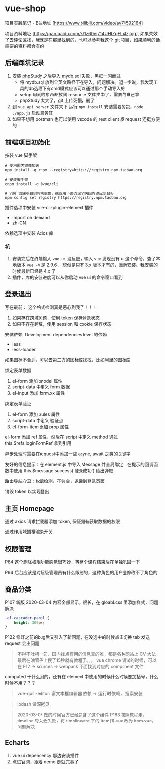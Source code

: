 # vue-shop

项目实践笔记 - B站地址 [https://www.bilibili.com/video/av74592164]

项目资料地址 [https://pan.baidu.com/s/1z60ej714UHIZqFL4lzjIpg], 如果失效了去评论区找，我就是在那里找到的，也可以参考我这个 git 项目，如果顺利的话需要的资料都会有的

## 后端踩坑记录

1. 安装 phpStudy 之后导入 mydb.sql 失败，黑框一闪而过
    * 将 mydb.sql 放到全英文路径下在导入，问题解决。退一步说，我发现工具的db选项下有cmd模式应该可以通过那个手动导入的
    * setup 用到的东西都放到 resource 文件夹中了，需要的自己拿
    * phpStudy 太大了，git 上传死慢，删了
1. 到 `vue_api_server` 文件夹下 运行 `npm install` 安装需要的包，`node ./app.js` 启动服务其
2. 如果不想用 postman 也可以使用 vscode 的 rest client 发 request 还挺方便的

## 前端项目初始化

按装 vue 脚手架

```
# 使用国内镜像加速
npm install -g cnpm --registry=https://registry.npm.taobao.org

# 安装脚手架
cnpm install -g @vue/cli

# vue 创建项目的时候很慢，据说用下面的这个换国内源应该会好
npm config set registry https://registry.npm.taobao.org
```

插件选项中安装 vue-cli-plugin-element 插件
* import on demand
* zh-CN

依赖选项中安装 Axios 库


### 坑

1. 安装完后在终端输入 `vue ui` 没反应，输入 `vue` 发现没有 ui 这个命令，查了本地版本 `vue -V` 是 2.9.6， 貌似是只有 3.x 版本才有的，重新安装。我安装的时候最新已经是 4.x 了
1. 插件，库的安装进度可以从你启动 vue ui 的命令窗口看到

## 登录退出

写在最前： 这个格式检测真是恶心到我了！！！

1. 如果存在跨域问题，使用 token 保存登录状态
1. 如果不存在跨域，使用 session 和 cookie 保存状态

安装依赖, Development dependencies level 的依赖
* less
* less-loader

如果图标不合适，可以去第三方的图标库找找，比如阿里的图标库

绑定表单数据
1. el-form 添加 :model 属性
1. script-data 中定义 form 数据
1. el-input 添加 form.xx 属性

绑定表单验证
1. el-form 添加 :rules 属性
1. script-data 中定义 验证点
1. el-form-item 添加 prop 属性

el-form 添加 ref 属性，然后在 script 中定义 method 通过 this.$refs.loginFormRef 拿到引用

异步处理时需要在request中添加一些 async, await 之类的关键字

友好的信息提示：在 element.js 中导入 Message 并全局绑定，在提示的回调函数中使用 this.$message.success('登录成功') 给出弹框

路由导航守卫：权限检测，不符合，退回到登录页面

销毁 token 以实现登出

## 主页 Homepage

通过 axios 请求拦截器添加 token, 保证拥有获取数据的权限

通过作用域插槽渲染开关

## 权限管理

P84 这个删除权限功能感觉很巧妙，等整个课程结束后在单独巩固一下

P94 后台应该是对超级管理员有什么限制的，这种角色的用户是修改不了角色的

## 商品分类

P107 新版 2020-03-04 内容全部显示，很长，在 gloabl.css 里添加样式，问题解决 

```css
.el-cascader-panel {
    height: 300px;
}
```

P122 修好之前的bug后又引入了新问题，在没选中的时候点击切换 tab 发送request 会出问题

> 不得不吐槽一句，国内找点有用的信息真的难，都是各种网站上 CV 大法，最后在油管子上搜了15秒就有教程了。。。
vue chrome 调试的时候，可以在 F12 -> sources -> webpack 下面找到对应的 component 文件

computed 干什么用的，还有在 element 中使用的时候什么时候要加括号，什么时候不用？？？

> vue-quill-editor: 富文本框编辑器
> 依赖 -> 运行时依赖， 搜索安装

> lodash 做深拷贝

> 2020-03-07 做的时候官方已经包含了这个组件
P183 按照教程走，timeline 导入会失败，将 timeline\src 下的 item(1).vue 改为 item.vue， 问题解决

## Echarts

1. vue ui dependency 那边安装插件
1. 点进官网，跟着 demo 走就完事了